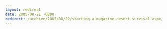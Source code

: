 ```yaml
---
layout: redirect
date: 2005-08-21 -0800
redirect: /archive/2005/08/22/starting-a-magazine-desert-survival.aspx/
---
```

